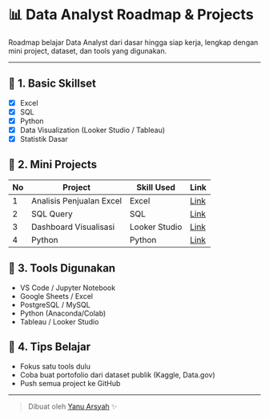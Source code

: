 # 📊 Data Analyst Roadmap & Projects

Roadmap belajar Data Analyst dari dasar hingga siap kerja, lengkap dengan mini project, dataset, dan tools yang digunakan.

---

## 🔰 1. Basic Skillset
- [x] Excel
- [x] SQL
- [x] Python
- [x] Data Visualization (Looker Studio / Tableau)
- [x] Statistik Dasar

## 🧪 2. Mini Projects
| No | Project | Skill Used | Link |
|----|---------|------------|------|
| 1 | Analisis Penjualan Excel | Excel | [Link](https://github.com/yanuarsyah/Analisis-Penjualan-Excel-) |
| 2 | SQL Query | SQL | [Link](#) |
| 3 | Dashboard Visualisasi | Looker Studio | [Link](#) |
| 4 | Python | Python | [Link](#) |

## 🔧 3. Tools Digunakan
- VS Code / Jupyter Notebook
- Google Sheets / Excel
- PostgreSQL / MySQL
- Python (Anaconda/Colab)
- Tableau / Looker Studio

## 🧠 4. Tips Belajar
- Fokus satu tools dulu
- Coba buat portofolio dari dataset publik (Kaggle, Data.gov)
- Push semua project ke GitHub

---

> Dibuat oleh [Yanu Arsyah](https://github.com/YanuArsyah) ✨
